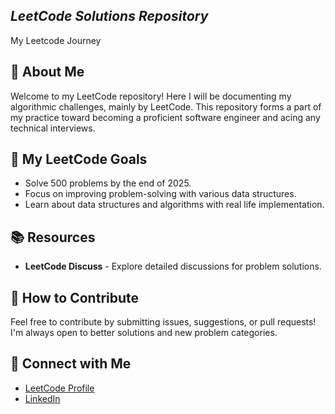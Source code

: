 ## ***LeetCode Solutions Repository***
My Leetcode Journey

## 👋 About Me
Welcome to my LeetCode repository! Here I will be documenting my algorithmic challenges, mainly by LeetCode. This repository forms a part of my practice toward becoming a proficient software engineer and acing any technical interviews.

## 🚀 My LeetCode Goals
- Solve 500 problems by the end of 2025.
- Focus on improving problem-solving with various data structures.
- Learn about data structures and algorithms with real life implementation.

## 📚 Resources
- **LeetCode Discuss** - Explore detailed discussions for problem solutions.

## 🤝 How to Contribute
Feel free to contribute by submitting issues, suggestions, or pull requests! I'm always open to better solutions and new problem categories.

## 💬 Connect with Me
- [LeetCode Profile](https://leetcode.com/u/AnuragBhardwaaj/)
- [LinkedIn](www.linkedin.com/in/anurag-bhardwaaj)
